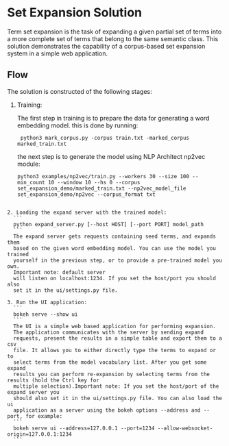 # Set Expansion Solution

Term set expansion is the task of expanding a given partial set of terms into
a more complete set of terms that belong to the same semantic class. This
solution demonstrates the capability of a corpus-based set expansion system
in a simple web application.


## Flow

The solution is constructed of the following stages:

1. Training:

   The first step in training is to prepare the data for generating a word embedding model.
   this is done by running:
   ```
    python3 mark_corpus.py -corpus train.txt -marked_corpus marked_train.txt
    ```
    the next step is to generate the model using NLP Architect np2vec module:
     ```
    python3 examples/np2vec/train.py --workers 30 --size 100 --min_count 10 --window 10 --hs 0 --corpus
    set_expansion_demo/marked_train.txt --np2vec_model_file set_expansion_demo/np2vec --corpus_format txt
  ```

2. Loading the expand server with the trained model:
    ```
    python expand_server.py [--host HOST] [--port PORT] model_path
    ```
    The expand server gets requests containing seed terms, and expands them
    based on the given word embedding model. You can use the model you trained
    yourself in the previous step, or to provide a pre-trained model you own.
    Important note: default server
    will listen on localhost:1234. If you set the host/port you should also
    set it in the ui/settings.py file.

3. Run the UI application:
    ```
    bokeh serve --show ui
    ```
    The UI is a simple web based application for performing expansion.
    The application communicates with the server by sending expand
    requests, present the results in a simple table and export them to a csv
    file. It allows you to either directly type the terms to expand or to
    select terms from the model vocabulary list. After you get some expand
    results you can perform re-expansion by selecting terms from the results (hold the Ctrl key for
    multiple selection).Important note: If you set the host/port of the expand server you
    should also set it in the ui/settings.py file. You can also load the ui
    application as a server using the bokeh options --address and --port, for example:
    ```
    bokeh serve ui --address=127.0.0.1 --port=1234 --allow-websocket-origin=127.0.0.1:1234
    ```
